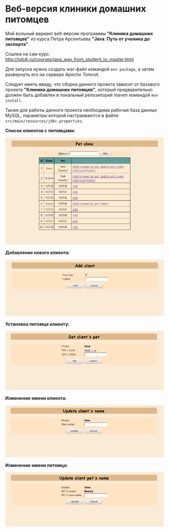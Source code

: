 # Веб-версия клиники домашних питомцев

Мой вольный вариант веб-версии программы **"Клиника домашних питомцев"** из курса Петра Арсентьева
**"Java. Путь от ученика до эксперта"**.

Ссылка на сам курс: http://job4j.ru/courses/java_way_from_student_to_master.html

Для запуска нужно создать war-файл командой `mvn package`, а затем развернуть его на сервере *Apache Tomcat*.

Следует иметь ввиду, что сборка данного проекта зависит от базового проекта **"Клиника домашних питомцев"**, который
предварительно должен быть добавлен в локальный репозиторий maven командой `mvn install`.

Также для работы данного проекта необходима рабочая база данных MySQL, параметры которой настраиваются в файле
`src/main/resources/jdbc.properties`.

**Список клиентов с питомцами:**

![Screenshot](img/screenshot.png)

**Добавление нового клиента:**

![Screenshot](img/screenshot2.png)

**Установка питомца клиенту:**

![Screenshot](img/screenshot3.png)

**Изменение имени клиента:**

![Screenshot](img/screenshot4.png)

**Изменение имени питомца:**

![Screenshot](img/screenshot5.png)

